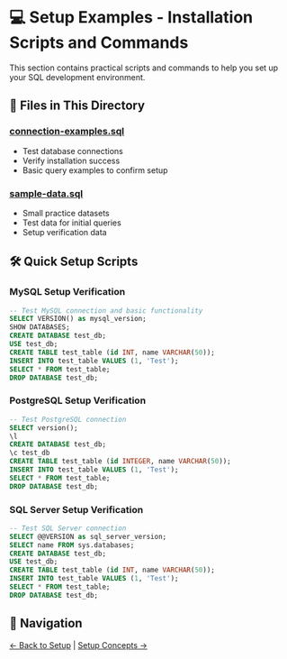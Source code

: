 # 💻 Setup Examples - Installation Scripts and Commands

This section contains practical scripts and commands to help you set up your SQL development environment.

## 📁 Files in This Directory

### [connection-examples.sql](./connection-examples.sql)
- Test database connections
- Verify installation success
- Basic query examples to confirm setup

### [sample-data.sql](./sample-data.sql)
- Small practice datasets
- Test data for initial queries
- Setup verification data

## 🛠️ Quick Setup Scripts

### MySQL Setup Verification
```sql
-- Test MySQL connection and basic functionality
SELECT VERSION() as mysql_version;
SHOW DATABASES;
CREATE DATABASE test_db;
USE test_db;
CREATE TABLE test_table (id INT, name VARCHAR(50));
INSERT INTO test_table VALUES (1, 'Test');
SELECT * FROM test_table;
DROP DATABASE test_db;
```

### PostgreSQL Setup Verification
```sql
-- Test PostgreSQL connection
SELECT version();
\l
CREATE DATABASE test_db;
\c test_db
CREATE TABLE test_table (id INTEGER, name VARCHAR(50));
INSERT INTO test_table VALUES (1, 'Test');
SELECT * FROM test_table;
DROP DATABASE test_db;
```

### SQL Server Setup Verification
```sql
-- Test SQL Server connection
SELECT @@VERSION as sql_server_version;
SELECT name FROM sys.databases;
CREATE DATABASE test_db;
USE test_db;
CREATE TABLE test_table (id INT, name VARCHAR(50));
INSERT INTO test_table VALUES (1, 'Test');
SELECT * FROM test_table;
DROP DATABASE test_db;
```

## 🔄 Navigation
[← Back to Setup](../README.md) | [Setup Concepts →](../concepts/README.md)